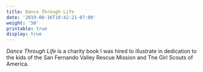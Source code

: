 ```yaml
---
title: Dance Through Life
date: '2019-08-16T10:42:21-07:00'
weight: '50'
printable: true
display: true
---
```

_Dance Through Life_ is a charity book I was hired to illustrate in dedication to the kids of the San Fernando Valley Rescue Mission and The Girl Scouts of America.

